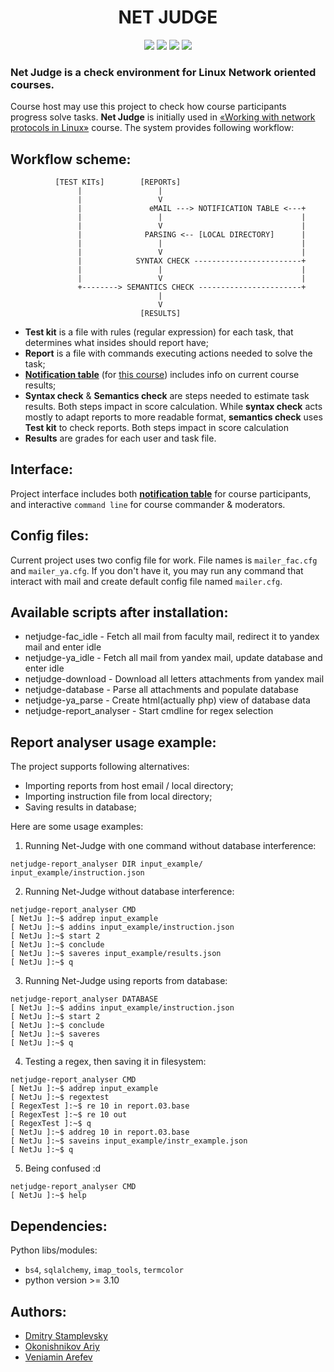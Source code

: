 # <center> **NET JUDGE** </center>
<p align="center">
    <img src="https://img.shields.io/github/languages/count/Veniamin-Arefev/NetJudge"> 
    <img src="https://img.shields.io/github/repo-size/Veniamin-Arefev/NetJudge"> 
    <img src="https://img.shields.io/github/last-commit/Veniamin-Arefev/NetJudge"> 
    <img src="https://img.shields.io/github/commit-activity/m/Veniamin-Arefev/NetJudge">

</p>

### **Net Judge** is a check environment for Linux Network oriented courses. 

Course host may use this project to check how course participants progress solve tasks. **Net Judge** is initially used in [«Working with network protocols in Linux»](http://uneex.ru/LecturesCMC/LinuxNetwork2022) course. The system provides following workflow:

## **Workflow scheme:**

              [TEST KITs]        [REPORTs]            
                   |                 |
                   |                 V
                   |               eMAIL ---> NOTIFICATION TABLE <---+
                   |                 |                               |
                   |                 V                               |
                   |              PARSING <-- [LOCAL DIRECTORY]      |
                   |                 |                               |
                   |                 V                               |
                   |            SYNTAX CHECK ------------------------+
                   |                 |                               |
                   |                 V                               |
                   +--------> SEMANTICS CHECK -----------------------+
                                     |
                                     V
                                 [RESULTS]

- **Test kit** is a file with rules (regular expression) for each task, that determines what insides should report have;
- **Report** is a file with commands executing actions needed to solve the task;
- [**Notification table**](https://uneex.veniamin.space/) (for [this course](http://uneex.ru/LecturesCMC/LinuxNetwork2022)) includes info on current course results;
- **Syntax check** & **Semantics check** are steps needed to estimate task results. Both steps impact in score calculation. While **syntax check** acts mostly to adapt reports to more readable format, **semantics check** uses **Test kit** to check reports. Both steps impact in score calculation
- **Results** are grades for each user and task file.

## **Interface:**

Project interface includes both [**notification table**](https://uneex.veniamin.space/) for course participants, and interactive `command line` for course commander & moderators.

## **Config files:**
Current project uses two config file for work. File names is `mailer_fac.cfg` and `mailer_ya.cfg`.
If you don't have it, you may run any command that interact with mail and create default config file named `mailer.cfg`.

## **Available scripts after installation:**
 * netjudge-fac_idle - Fetch all mail from faculty mail, redirect it to yandex mail and enter idle
 * netjudge-ya_idle - Fetch all mail from yandex mail, update database and enter idle
 * netjudge-download - Download all letters attachments from yandex mail
 * netjudge-database - Parse all attachments and populate database
 * netjudge-ya_parse - Create html(actually php) view of database data
 * netjudge-report_analyser - Start cmdline for regex selection

## **Report analyser usage example:**

The project supports following alternatives:
 * Importing reports from host email / local directory;
 * Importing instruction file from local directory;
 * Saving results in database;

Here are some usage examples:
1. Running Net-Judge with one command without database interference:
```
netjudge-report_analyser DIR input_example/ input_example/instruction.json
```
2. Running Net-Judge without database interference:
```
netjudge-report_analyser CMD
[ NetJu ]:~$ addrep input_example
[ NetJu ]:~$ addins input_example/instruction.json
[ NetJu ]:~$ start 2
[ NetJu ]:~$ conclude
[ NetJu ]:~$ saveres input_example/results.json
[ NetJu ]:~$ q
```
3. Running Net-Judge using reports from database:
```
netjudge-report_analyser DATABASE
[ NetJu ]:~$ addins input_example/instruction.json
[ NetJu ]:~$ start 2
[ NetJu ]:~$ conclude
[ NetJu ]:~$ saveres
[ NetJu ]:~$ q
```
4. Testing a regex, then saving it in filesystem:
```
netjudge-report_analyser CMD
[ NetJu ]:~$ addrep input_example
[ NetJu ]:~$ regextest
[ RegexTest ]:~$ re 10 in report.03.base
[ RegexTest ]:~$ re 10 out
[ RegexTest ]:~$ q
[ NetJu ]:~$ addreg 10 in report.03.base
[ NetJu ]:~$ saveins input_example/instr_example.json
[ NetJu ]:~$ q
```
5. Being confused :d
```
netjudge-report_analyser CMD
[ NetJu ]:~$ help
```

## **Dependencies:**

Python libs/modules:
- `bs4`, `sqlalchemy`, `imap_tools`, `termcolor`
- python version >= 3.10

## **Authors:**

- [Dmitry Stamplevsky](https://github.com/stamplevskiyd)
- [Okonishnikov Ariy](https://github.com/Uberariy)
- [Veniamin Arefev](https://github.com/Veniamin-Arefev)
